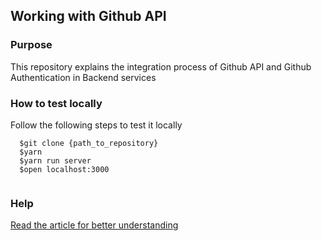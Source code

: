 <h2>Working with Github API</h2> 


<h3>Purpose</h3>
<p>This repository explains the integration process of Github API and Github Authentication in Backend services </p>

<h3>How to test locally</h3>
<p>Follow the following steps to test it locally</p>

```
  $git clone {path_to_repository}
  $yarn 
  $yarn run server
  $open localhost:3000
  
```

<h3>Help</h3>
<a href="">Read the article for better understanding</a>

